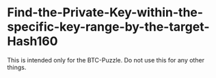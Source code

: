 # Find-the-Private-Key-within-the-specific-key-range-by-the-target-Hash160
This is intended only for the BTC-Puzzle. Do not use this for any other things.

